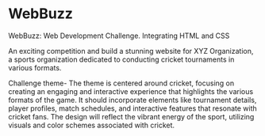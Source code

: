 # WebBuzz
WebBuzz: Web Development Challenge. Integrating HTML and CSS

An exciting competition and build a stunning website for XYZ Organization, a sports organization dedicated to conducting cricket tournaments in various formats. 

Challenge theme- The theme is centered around cricket, focusing on creating an engaging and interactive experience that highlights the various formats of the game. It should incorporate elements like tournament details, player profiles, match schedules, and interactive features that resonate with cricket fans. The design will reflect the vibrant energy of the sport, utilizing visuals and color schemes associated with cricket.
